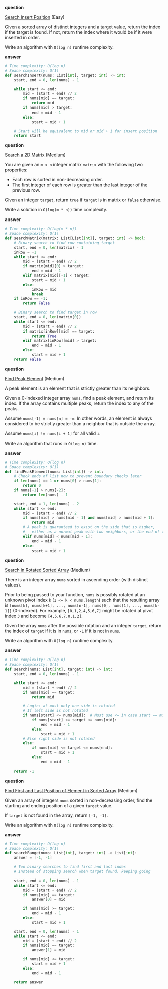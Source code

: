 **question**

<a href="https://leetcode.com/problems/search-insert-position/description" target="_blank">Search Insert Position</a> (Easy)

Given a sorted array of distinct integers and a target value, return the index if the target is found. If not, return the index where it would be if it were inserted in order.

Write an algorithm with `O(log n)` runtime complexity.

**answer**

```py
# Time complexity: O(log n)
# Space complexity: O(1)
def searchInsert(nums: List[int], target: int) -> int:
    start, end = 0, len(nums) - 1

    while start <= end:
        mid = (start + end) // 2
        if nums[mid] == target:
            return mid
        if nums[mid] > target:
            end = mid - 1
        else:
            start = mid + 1

    # Start will be equivalent to mid or mid + 1 for insert position
    return start
```

**question**

<a href="https://leetcode.com/problems/search-a-2d-matrix/description" target="_blank">Search a 2D Matrix</a> (Medium)

You are given an `m x n` integer matrix `matrix` with the following two properties:

-   Each row is sorted in non-decreasing order.
-   The first integer of each row is greater than the last integer of the previous row.

Given an integer `target`, return `true` if `target` is in matrix or `false` otherwise.

Write a solution in `O(log(m * n))` time complexity.

**answer**

```py
# Time complexity: O(log(m * n))
# Space complexity: O(1)
def searchMatrix(matrix: List[List[int]], target: int) -> bool:
    # Binary search to find row containing target
    start, end = 0, len(matrix) - 1
    inRow = -1
    while start <= end:
        mid = (start + end) // 2
        if matrix[mid][0] > target:
            end = mid - 1
        elif matrix[mid][-1] < target:
            start = mid + 1
        else:
            inRow = mid
            break
    if inRow == -1:
        return False

    # Binary search to find target in row
    start, end = 0, len(matrix[0])
    while start <= end:
        mid = (start + end) // 2
        if matrix[inRow][mid] == target:
            return True
        elif matrix[inRow][mid] > target:
            end = mid - 1
        else:
            start = mid + 1
    return False
```

**question**

<a href="https://leetcode.com/problems/find-peak-element/description" target="_blank">Find Peak Element</a> (Medium)

A peak element is an element that is strictly greater than its neighbors.

Given a 0-indexed integer array `nums`, find a peak element, and return its index. If the array contains multiple peaks, return the index to any of the peaks.

Assume `nums[-1] = nums[n] = -∞`. In other words, an element is always considered to be strictly greater than a neighbor that is outside the array.

Assume `nums[i] != nums[i + 1]` for all valid `i`.

Write an algorithm that runs in `O(log n)` time.

**answer**

```py
# Time complexity: O(log n)
# Space complexity: O(1)
def findPeakElement(nums: List[int]) -> int:
    # Check ends of list now to prevent boundary checks later
    if len(nums) == 1 or nums[0] > nums[1]:
        return 0
    if nums[-1] > nums[-2]:
        return len(nums) - 1

    start, end = 1, len(nums) - 2
    while start <= end:
        mid = (start + end) // 2
        if nums[mid] > nums[mid - 1] and nums[mid] > nums[mid + 1]:
            return mid
        # A peak is guaranteed to exist on the side that is higher,
        #   either as a normal peak with two neighbors, or the end of the list.
        elif nums[mid] < nums[mid - 1]:
            end = mid - 1
        else:
            start = mid + 1
```

**question**

<a href="https://leetcode.com/problems/search-in-rotated-sorted-array/description" target="_blank">Search in Rotated Sorted Array</a> (Medium)

There is an integer array `nums` sorted in ascending order (with distinct values).

Prior to being passed to your function, `nums` is possibly rotated at an unknown pivot index `k` (`1 <= k < nums.length`) such that the resulting array is `[nums[k], nums[k+1], ..., nums[n-1], nums[0], nums[1], ..., nums[k-1]]` (0-indexed). For example, `[0,1,2,4,5,6,7]` might be rotated at pivot index `3` and become `[4,5,6,7,0,1,2]`.

Given the array `nums` after the possible rotation and an integer `target`, return the index of `target` if it is in `nums`, or `-1` if it is not in `nums`.

Write an algorithm with `O(log n)` runtime complexity.

**answer**

```py
# Time complexity: O(log n)
# Space complexity: O(1)
def search(nums: List[int], target: int) -> int:
    start, end = 0, len(nums) - 1

    while start <= end:
        mid = (start + end) // 2
        if nums[mid] == target:
            return mid

        # Logic: at most only one side is rotated
        # If left side is not rotated
        if nums[start] <= nums[mid]:  # Must use <= in case start == mid
            if nums[start] <= target <= nums[mid]:
                end = mid - 1
            else:
                start = mid + 1
        # Else right side is not rotated
        else:
            if nums[mid] <= target <= nums[end]:
                start = mid + 1
            else:
                end = mid - 1

    return -1
```

**question**

<a href="https://leetcode.com/problems/find-first-and-last-position-of-element-in-sorted-array/description" target="_blank">Find First and Last Position of Element in Sorted Array</a> (Medium)

Given an array of integers `nums` sorted in non-decreasing order, find the starting and ending position of a given `target` value.

If `target` is not found in the array, return `[-1, -1]`.

Write an algorithm with `O(log n)` runtime complexity.

**answer**

```py
# Time complexity: O(log n)
# Space complexity: O(1)
def searchRange(nums: List[int], target: int) -> List[int]:
    answer = [-1, -1]

    # Two binary searches to find first and last index
    # Instead of stopping search when target found, keeping going

    start, end = 0, len(nums) - 1
    while start <= end:
        mid = (start + end) // 2
        if nums[mid] == target:
            answer[0] = mid

        if nums[mid] >= target:
            end = mid - 1
        else:
            start = mid + 1

    start, end = 0, len(nums) - 1
    while start <= end:
        mid = (start + end) // 2
        if nums[mid] == target:
            answer[1] = mid

        if nums[mid] <= target:
            start = mid + 1
        else:
            end = mid - 1

    return answer
```
